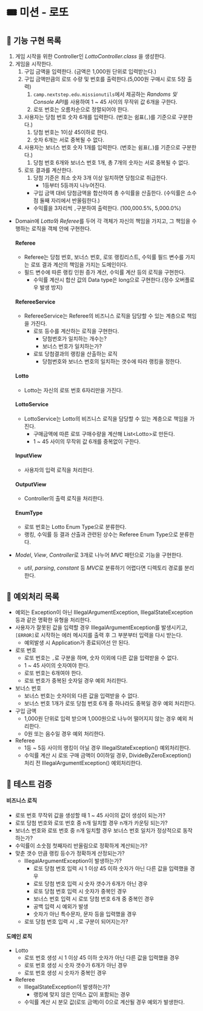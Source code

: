 # 🎟 미션 - 로또

## 📌 기능 구현 목록

1. 게임 시작을 위한 Controller인 *LottoController.class* 을 생성한다.
2. 게임을 시작한다.
    1. 구입 금액을 입력한다. (금액은 1,000원 단위로 입력받는다.)
    2. 구입 금액만큼의 로또 수량 및 번호를 출력한다.(5,000원 구매시 로또 5장 출력)
       1. `camp.nextstep.edu.missionutils`에서 제공하는 *Randoms 및 Console API*를 사용하여 1 ~ 45 사이의 무작위 값 6개을 구한다.
       2. 로또 번호는 오름차순으로 정렬되어야 한다.
    3. 사용자는 당첨 번호 숫자 6개를 입력한다. (번호는 쉼표(`,`)를 기준으로 구분한다.)
        1. 당첨 번호는 1이상 45이하로 한다.
        2. 숫자 6개는 서로 중복될 수 없다.
    4. 사용자는 보너스 번호 숫자 1개를 입력한다. (번호는 쉼표(`,`)를 기준으로 구분한다.)
       1. 당첨 번호 6개와 보너스 번호 1개, 총 7개의 숫자는 서로 중복될 수 없다.
    5. 로또 결과를 계산한다.
       1. 당첨 기준은 최소 숫자 3개 이상 일치하면 당첨으로 취급한다.
          - 1등부터 5등까지 나누어진다.
       - 구입 금액 대비 당첨금액을 합산하여 총 수익률을 산출한다. (수익률은 소수점 둘째 자리에서 반올림한다.)
       - 수익률을 3자리씩 `,`구분하여 출력한다. (100,000.5%, 5,000.0%)
       
- Domain에 *Lotto*와 *Referee*를 두어 각 객체가 자신의 책임을 가지고, 그 책임을 수행하는 로직을 객체 안에 구현한다.
  #### Referee
  - Referee는 당첨 번호, 보너스 번호, 로또 랭킹리스트, 수익률 필드 변수를 가지는 로또 결과 계산의 책임을 가지는 도메인이다.
  - 필드 변수에 따른 랭킹 인원 증가 계산, 수익률 계산 등의 로직을 구현한다.
    - 수익률 계산시 합산 값의 Data type은 long으로 구현한다.(정수 오버플로우 발생 방지)
  #### RefereeService
    - RefereeService는 Referee의 비즈니스 로직을 담당할 수 있는 계층으로 책임을 가진다.
        - 로또 등수를 계산하는 로직을 구현한다.
          - 당첨번호가 일치하는 개수는?
          - 보너스 번호가 일치하는가?
        - 로또 당첨결과의 랭킹을 산출하는 로직
          - 당첨번호와 보너스 번호의 일치하는 갯수에 따라 랭킹을 정한다.
  #### Lotto
  - Lotto는 자신의 로또 번호 6자리만을 가진다.
  
  #### LottoService
    - LottoService는 Lotto의 비즈니스 로직을 담당할 수 있는 계층으로 책임을 가진다.
        - 구매금액에 따른 로또 구매수량을 계산해 List\<Lotto>로 만든다.
        - 1 ~ 45 사이의 무작위 값 6개를 중복없이 구한다.
  #### InputView
  - 사용자의 입력 로직을 처리한다.
  #### OutputView
    - Controller의 출력 로직을 처리한다.

  #### EnumType
  - 로또 번호는 Lotto Enum Type으로 분류한다.
  - 랭킹, 수익률 등 결과 산출과 관련된 상수는 Referee Enum Type으로 분류한다.


- *Model*, *View*, *Controller*로 3개로 나누어 *MVC* 패턴으로 기능을 구현한다.
    - *util*, *parsing*, *constant* 등 *MVC*로 분류하기 어렵다면 디렉토리 경로를 분리한다.
## 📌 예외처리 목록

- 예외는 Exception이 아닌 IllegalArgumentException, IllegalStateException 등과 같은 명확한 유형을 처리한다.
- 사용자가 잘못된 값을 입력할 경우 IllegalArgumentException를 발생시키고, `[ERROR]`로 시작하는 에러 메시지를 출력 후 그 부분부터 입력을 다시 받는다.
  - 예외발생 시 Application가 종료되어선 안 된다.
- 로또 번호
  - 로또 번호는 `,`로 구분을 하며, 숫자 이외에 다른 값을 입력받을 수 없다. 
  - 1 ~ 45 사이의 숫자여야 한다.
  - 로또 번호는 6개여야 한다.
  - 로또 번호가 중복된 숫자일 경우 예외 처리한다.
- 보너스 번호
  - 보너스 번호는 숫자이외 다른 값을 입력받을 수 없다.
  - 보너스 번호 1개가 로또 당첨 번호 6개 중 하나라도 중복일 경우 예외 처리한다.
- 구입 금액
  - 1,000원 단위로 입력 받으며 1,000원으로 나누어 떨어지지 않는 경우 예외 처리한다.
  - 0원 또는 음수일 경우 예외 처리한다.
- Referee
  - 1등 ~ 5등 사이의 랭킹이 아닐 경우 IllegalStateException() 예외처리한다.
  - 수익률 계산 시 로또 구매 금액이 0이하일 경우, DivideByZeroException() 처리 전 IllegalArgumentException() 예외처리한다. 

## 📌 테스트 검증

#### 비즈니스 로직
  - 로또 번호 무작위 값을 생성할 때 1 ~ 45 사이의 값이 생성이 되는가?
  - 로또 당첨 번호와 로또 번호 중 n개 일치할 경우 n개가 카운팅 되는가?
  - 보너스 번호와 로또 번호 중 n개 일치할 경우 보너스 번호 일치가 정상적으로 동작하는가?
  - 수익률이 소숫점 첫째자리 반올림으로 정확하게 계산되는가?
  - 맞춘 갯수 만큼 랭킹 등수가 정확하게 산정되는가?
    - IllegalArgumentException이 발생하는가?
        - 로또 당첨 번호 입력 시 1 이상 45 이하 숫자가 아닌 다른 값을 입력했을 경우
        - 로또 당첨 번호 입력 시 숫자 갯수가 6개가 아닌 경우
        - 로또 당첨 번호 입력 시 숫자가 중복인 경우
        - 보너스 번호 입력 시 로또 당첨 번호 6개 중 중복인 경우
        - 공백 입력 시 예외가 발생
        - 숫자가 아닌 특수문자, 문자 등을 입력했을 경우
    - 로또 당첨 번호 입력 시 `,`로 구분이 되어지는가?
#### 도메인 로직
- Lotto
  - 로또 번호 생성 시 1 이상 45 이하 숫자가 아닌 다른 값을 입력했을 경우
  - 로또 번호 생성 시 숫자 갯수가 6개가 아닌 경우
  - 로또 번호 생성 시 숫자가 중복인 경우
- Referee
  - IllegalStateException이 발생하는가?
      - 랭킹에 맞지 않은 인덱스 값이 포함되는 경우
  - 수익률 계산 시 분모 값(로또 금액)이 0으로 계산될 경우 예외가 발생한다. 




